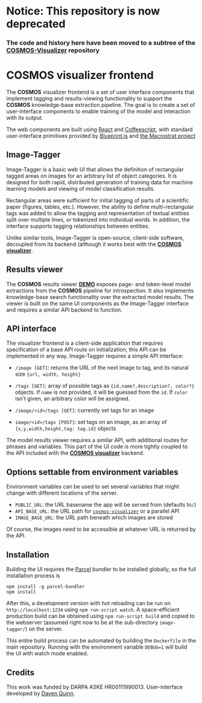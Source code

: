 # Notice: This repository is now deprecated

### The code and history here have been moved to a subtree of the [COSMOS-Visualizer](https://github.com/UW-COSMOS/cosmos-visualizer) repository

# COSMOS visualizer frontend

The **COSMOS** visualizer frontend is a set of user interface components
that implement tagging and results-viewing functionality to support the
**COSMOS** knowledge-base extraction pipeline. The goal is to create a set
of user-interface components to enable training of the model and interaction
with its output.

The web components are built using [React](https://reactjs.org)
and [Coffeescript](https://coffeescript.org), with standard
user-interface primitives provided by [Blueprint.js](https://blueprintjs.com)
and [the Macrostrat project](https://github.com/UW-Macrostrat/ui-components)

## Image-Tagger

Image-Tagger is a basic web UI that allows the definition of rectangular
tagged areas on images for an arbitrary list of object categories. It is designed
for both rapid, distributed generation of training data for machine learning models
and viewing of model classification results.

Rectangular areas were sufficient for initial tagging of
parts of a scientific paper (figures, tables, etc.). However, the ability
to define multi-rectangular tags was added to allow the tagging and
representation of textual entities split over multiple lines, or tokenized
into individual words. In addition, the interface supports tagging relationships between
entities.

Unlike similar tools, Image-Tagger is open-source, client-side software,
decoupled from its backend (although it works best with
the [**COSMOS visualizer**](https://github.com/UW-COSMOS/cosmos-visualizer).

## Results viewer

The **COSMOS** results viewer [**DEMO**](http://birdnest.geology.wisc.edu/cosmos/)
exposes page- and token-level model extractions from the
**COSMOS** pipeline for introspection. It also implements knowledge-base
search functionality over the extracted model results.
The viewer is built on the same UI components as the Image-Tagger
interface and requires a similar API backend to
function.

## API interface

The visualizer frontend is a client-side application that requires
specification of a base API route on initialization; this API can be
implemented in any way. Image-Tagger requires a simple API interface:

- `/image [GET]`: returns the URL of the next image to tag, and
  its natural size `{url, width, height}`
- `/tags [GET]`: array of possible tags as `{id,name?,description?,
  color?}` objects. If `name` is not provided, it will be guessed
  from the `id`. If `color` isn't given, an arbitrary color will
  be assigned.

- `/image/<id>/tags [GET]`: currently set tags for an image
- `image/<id>/tags [POST]`: set tags on an image, as
  an array of `{x,y,width,height,tag: tag.id}` objects

The model results viewer requires a similar API, with
additional routes for phrases and variables. This part of
the UI code is more tightly coupled to the API included
with the [**COSMOS visualizer**](https://github.com/UW-COSMOS/cosmos-visualizer)
backend.

## Options settable from environment variables

Environment variables can be used to set several variables that might
change with different locations of the server.

- `PUBLIC_URL`: the URL basename the app will be served from (defaults to`/`)
- `API_BASE_URL`: the URL path for [`cosmos-visualizer`](https://github.com/UW-COSMOS/cosmos-visualizer) or a parallel API
- `IMAGE_BASE_URL`: the URL path beneath which images are stored

Of course, the images need to be accessible at whatever URL is returned by
the API.

## Installation

Building the UI requires the [Parcel](https://parceljs.org/) bundler to be installed
globally, so the full installation process is

```
npm install -g parcel-bundler
npm install
```

After this, a development version with hot reloading can be run on
`http://localhost:1234` using `npm run-script watch`.
A space-efficient production build can be obtained using
`npm run-script build` and copied to the webserver (assumed right now
to be at the sub-directory `image-tagger/`) on the server.

This entire build process can be automated by building the `Dockerfile`
in the main repository. Running with the environment variable
`DEBUG=1` will build the UI with watch mode enabled.

## Credits

This work was funded by DARPA ASKE HR00111990013.
User-interface developed by [Daven Quinn](https://davenquinn.com).
